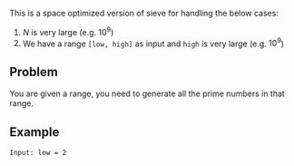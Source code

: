 
This is a space optimized version of sieve for handling the below cases:

1. $N$ is very large (e.g. $10^9$)
2. We have a range `[low, high]` as input and `high` is very large (e.g. $10^9$)

## Problem

You are given a range, you need to generate all the prime numbers in that range.

## Example

```
Input: low = 2
```